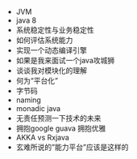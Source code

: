 + JVM
+ java 8
+ 系统稳定性与业务稳定性
+ 如何评估系统能力
+ 实现一个动态编译引擎
+ 如果是我来面试一个java攻城狮
+ 谈谈我对模块化的理解
+ 何为“平台化”
+ 字节码
+ naming
+ monadic java
+ 无责任预测一下技术的未来
+ 拥抱google guava 拥抱优雅
+ AKKA vs Rxjava
+ 玄难所说的”能力平台”应该是这样的
